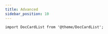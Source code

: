 ```yaml
---
title: Advanced
sidebar_position: 10
---
```


```mdx-code-block
import DocCardList from '@theme/DocCardList';
```

<DocCardList />
